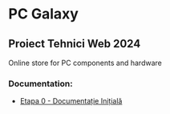 # PC Galaxy

## Proiect Tehnici Web 2024

Online store for PC components and hardware

### Documentation:
- [Etapa 0 - Documentație Inițială](https://docs.google.com/document/d/1UL6B1t3lss7AduMxxOWJEevDei7Y7w-i/edit?usp=sharing&ouid=101553685361058608062&rtpof=true&sd=true)
